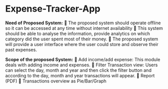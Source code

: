 # Expense-Tracker-App
**Need of Proposed System:**
 The proposed system should operate offline so it can be accessed at any time without
internet availability
 This system should be able to analyse the information, provide analytics on which
category did the user spent most of their money.
 The proposed system will provide a user interface where the user could store and
observe their past expenses. 

**Scope of the proposed System:**
 Add income/add expense: This module deals with adding income and expenses.
 Filter Transaction view: Users can select the day, month and year and then click the
filter button and according to the day, month and year transactions will appear.
 Report (PDF)
 Transactions overview as Pie/Bar/Graph
